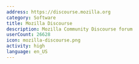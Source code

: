 ```yaml
---
address: https://discourse.mozilla.org
category: Software
title: Mozilla Discourse
description: Mozilla Community Discourse forum
userCount: 26628
icon: mozilla-discourse.png
activity: high
language: en_US
---
```


